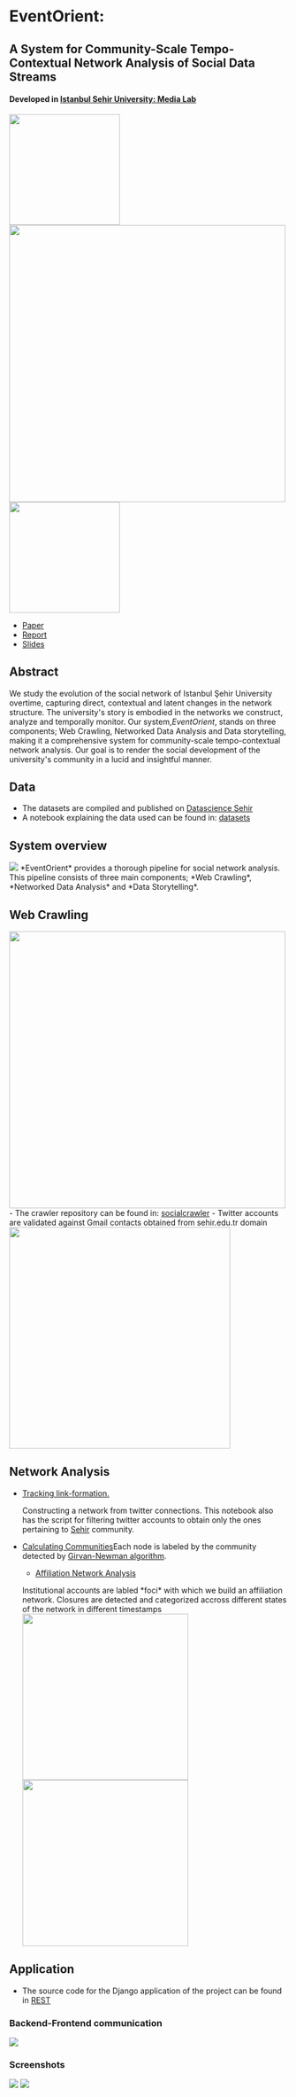 # EventOrient:
## A System for Community-Scale Tempo-Contextual Network Analysis of Social Data Streams

#### Developed in <a href="http://sehir.edu.tr/">Istanbul Sehir University: Media Lab
  <div id="ss">
  <div id="imgs">
    <img src="https://www.sehir.edu.tr/tr/Documents/kurumsal-kimlik/PNG_Formatinda_SEHIR_logo_1.png" width=200></a>
    <img src="https://github.com/AmmarRashed/EventOrient/blob/master/misc/pics/ss2.png?raw=true" width=500>
  </div>
  <img src="https://github.com/AmmarRashed/EventOrient/blob/master/misc/pics/medialab.jpg?raw=true" width=200>
</div>

- <a href="https://github.com/AmmarRashed/EventOrient/blob/master/docs/IEEE_formatted_paper.pdf">Paper</a>
- <a href="https://github.com/AmmarRashed/EventOrient/blob/master/docs/final_report.pdf">Report</a>
- <a href="https://github.com/AmmarRashed/EventOrient/blob/master/docs/final_presentation.pdf">Slides</a>


## Abstract

We study the evolution of the social network of Istanbul Şehir University overtime, capturing direct, contextual and latent changes in the network structure. The university's story is embodied in the networks we construct, analyze and temporally monitor. Our system,*EventOrient*, stands on three components; Web Crawling, Networked Data Analysis and Data storytelling, making it a comprehensive system for community-scale tempo-contextual network analysis. Our goal is to render the social development of the university's community in a lucid and insightful manner.

## Data

- The datasets are compiled and published on <a href="http://datascience.sehir.edu.tr/main/datasets/"> Datascience Sehir</a>
- A notebook explaining the data used can be found in: <a href="https://github.com/AmmarRashed/EventOrient/blob/master/datasets/datasets.ipynb">datasets</a>


## System overview

<img src="https://github.com/AmmarRashed/EventOrient/blob/master/misc/pics/workflow.jpg?raw=true">
*EventOrient* provides a thorough pipeline for social network analysis. This pipeline consists of three main components; *Web Crawling*, *Networked Data Analysis* and *Data Storytelling*.

## Web Crawling

<img src="https://github.com/AmmarRashed/EventOrient/blob/master/misc/pics/crawler.jpg?raw=true" width=500>
- The crawler repository can be found in: <a href="https://github.com/ihsansecer/socialcrawler">socialcrawler</a>
- Twitter accounts are validated against Gmail contacts obtained from sehir.edu.tr domain
<img src="https://github.com/AmmarRashed/EventOrient/blob/master/misc/pics/accountValidating.jpg?raw=true" width=400>

## Network Analysis

- <a href="https://github.com/AmmarRashed/EventOrient/blob/master/notebooks/tracking_link_formation.ipynb">Tracking link-formation.</a> <p>Constructing a network from twitter connections. This notebook also has the script for filtering twitter accounts to obtain only the ones pertaining to <a href="http://sehir.edu.tr/">Sehir</a> community.</p>
- <a href="https://github.com/AmmarRashed/EventOrient/blob/master/notebooks/calculating_communities.ipynb">Calculating Communities</a><pr>Each node is labeled by the community detected by <a href="https://en.wikipedia.org/wiki/Girvan%E2%80%93Newman_algorithm"> Girvan-Newman algorithm</a>.
  - <a href="https://github.com/AmmarRashed/EventOrient/blob/master/notebooks/calculating_closures.ipynb"> Affiliation Network Analysis</a>
  <p> Institutional accounts are labled *foci* with which we build an affiliation network. Closures are detected and categorized accross different states of the network in different timestamps
    </br>
    <img src="https://github.com/AmmarRashed/EventOrient/blob/master/misc/pics/focal.png?raw=true" width=300>
  <img src="https://github.com/AmmarRashed/EventOrient/blob/master/misc/pics/member.png?raw=true" width=300>

</p>
  
## Application

- The source code for the Django application of the project can be found in <a href="https://github.com/AmmarRashed/EventOrient/tree/master/REST"> REST</a>

### Backend-Frontend communication

<img src="https://github.com/AmmarRashed/EventOrient/blob/master/misc/pics/Django.jpg?raw=true">

### Screenshots

<img src="https://github.com/AmmarRashed/EventOrient/blob/master/misc/pics/ss.png?raw=true">
<img src="https://github.com/AmmarRashed/EventOrient/blob/master/misc/pics/ss1.png?raw=true">

